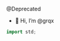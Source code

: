 @Deprecated
- 👋 Hi, I’m @grqx
<!---
- 👀 I’m interested in (iDunno)
- 🌱 I’m currently learning (Jvav)
- 💞️ I’m looking to collaborate on (null)
- 📫 How to reach me (aeroplane)
- 😄 Pronouns: (somebody)
--->
<!--
- ⚡ Fun fact: originally known as [zenithwzj](https://github.com/zenithwzj), but my account got hacked and someone uploaded some cracked software to my account so that it is now down and i cant take that username again for no reason i want it back.
- Something else: I learnt C++(But not as an object-oriented programming language at all! That's even worse than C99🤣). I also know I bit Python, a little bit C++(object-oriented), a little bit Java, a little bit JavaScript, a little bit CSS(does that count?).
- cpp>py>sh>cmd
-->
~~~cpp
import std;
~~~

<!---
- Not a native English speaker
--->

<!---
grqx/grqx is a ✨ special ✨ repository because its `README.md` (this file) appears on your GitHub profile.
You can click the Preview link to take a look at your changes.
--->
